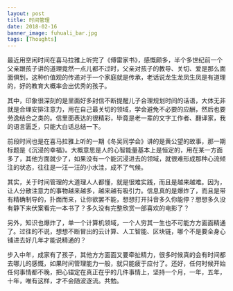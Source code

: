 ```yaml
---
layout: post
title: 时间管理
date: 2018-02-16
banner_image: fuhuali_bar.jpg
tags: [Thoughts]
---
```


最近用空闲时间在喜马拉雅上听完了《傅雷家书》，感慨颇多，半个多世纪前一个父亲跟孩子讲的道理竟然一点儿都不过时，父亲对孩子的教导、关切、爱是那么面面俱到，这种价值观的传递对于一个家庭就是传承，老话说龙生龙凤生凤是有道理的，好的教育大概率会出优秀的孩子。

<!--more-->

其中，印象很深刻的是里面好多封信不断提醒儿子合理规划时间的话语，大体无非就是合理安排注意力，用在自己最关切的领域，学会避免不必要的应酬，然后也要劳逸结合之类的。信里面表达的很精彩，毕竟是老一辈的文字工作者、翻译家，我的语言匮乏，只能大白话总结一下。

前段时间也是在喜马拉雅上听的一期《冬吴同学会》讲的是黄公望的故事，那一期标题是《沉浸的幸福》。大概意思是人的心智能量基本上是恒定的，用在某一方面多了，其他方面就少了，如果没有一个能沉浸进去的领域，就很难形成那种心流倾注的状态，往往是一汪一汪的小水洼，成不了气候。

其实，关于时间管理的大道理人人都懂，就是很难实践，而且是越来越难。因为，让人分散注意力的事物越来越多，越来越有吸引力。信息真的是爆炸了，而且是带有精确制导的，扑面而来，让你欲罢不能，想想打开抖音多久你能停？想想多久没有静下来伏案看完一本书了？多久没有完整欣赏一部喜欢的电影了？

另外，知识也爆炸了，单一个计算机领域，一个人穷其一生也不可能方方面面精通了。过往的不说，想想不断冒出的云计算、人工智能、区块链，哪个不是要全身心铺进去好几年才能说精通的？

步入中年，成家有了孩子，其他方方面面又要牵扯精力，很多时候真的会有时间都去哪儿的感慨，如果时间管理能力一般，就只能疲于应付了。还好，任何时候开始任何事情都不晚，把心锚定在真正在乎的几件事情上，坚持一个月，一年，五年，十年，唯有这样，才不会随波逐流。共勉。


